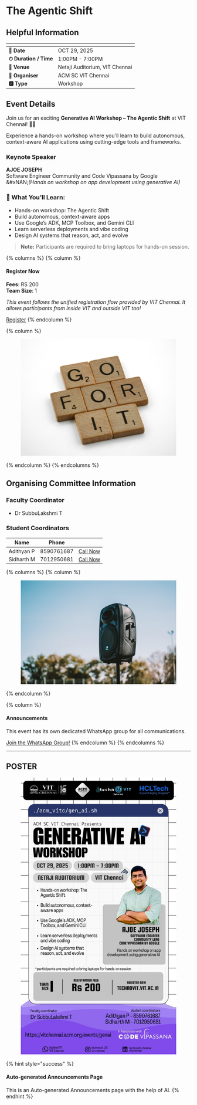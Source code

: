 # The Agentic Shift

## Helpful Information

<table data-view="cards"><thead><tr><th></th><th></th></tr></thead><tbody><tr><td><strong>📅 Date</strong></td><td>OCT 29, 2025</td></tr><tr><td><strong>⏱ Duration / Time</strong></td><td>1:00PM - 7:00PM</td></tr><tr><td><strong>📍 Venue</strong></td><td>Netaji Auditorium, VIT Chennai</td></tr><tr><td><strong>👤 Organiser</strong></td><td>ACM SC VIT Chennai</td></tr><tr><td><strong>🅰️ Type</strong></td><td>Workshop</td></tr></tbody></table>

## Event Details

Join us for an exciting **Generative AI Workshop – The Agentic Shift** at VIT Chennai! 🤖✨

Experience a hands-on workshop where you'll learn to build autonomous, context-aware AI applications using cutting-edge tools and frameworks.

### Keynote Speaker

**AJOE JOSEPH**\
Software Engineer Community and Code Vipassana by Google\
&#xNAN;_(Hands on workshop on app development using generative AI)_

### 🚀 What You’ll Learn:

* Hands-on workshop: The Agentic Shift
* Build autonomous, context-aware apps
* Use Google’s ADK, MCP Toolbox, and Gemini CLI
* Learn serverless deployments and vibe coding
* Design AI systems that reason, act, and evolve

> **Note:** Participants are required to bring laptops for hands-on session.

{% columns %}
{% column %}
#### Register Now

**Fees**: RS 200\
**Team Size**: 1

_This event follows the unified registration flow provided by VIT Chennai. It allows participants from inside VIT and outside VIT too!_

<a href="https://vitchennai.acm.org/events/genAI/" class="button primary" data-icon="rocket-launch">Register</a>
{% endcolumn %}

{% column %}
<figure><img src="../../.gitbook/assets/photo 1607000975574 0b425df6975a (2)" alt=""><figcaption></figcaption></figure>
{% endcolumn %}
{% endcolumns %}

## Organising Committee Information

### Faculty Coordinator

* Dr SubbuLakshmi T

### Student Coordinators

<table data-card-size="large" data-view="cards"><thead><tr><th>Name</th><th data-type="number">Phone</th><th></th></tr></thead><tbody><tr><td>Adithyan P</td><td>8590761687</td><td><a href="tel:8590761687" class="button secondary">Call Now</a></td></tr><tr><td>Sidharth M</td><td>7012950681</td><td><a href="tel:7012950681" class="button secondary">Call Now</a></td></tr></tbody></table>

{% columns %}
{% column %}
<figure><img src="../../.gitbook/assets/photo 1650897877751 4446f52a0cb3 (2)" alt=""><figcaption></figcaption></figure>
{% endcolumn %}

{% column %}
#### Announcements

This event has its own dedicated WhatsApp group for all communications.

<a href="https://chat.whatsapp.com/EzF8wXy5TQ0Cg4QcGhDtNt?mode=wwc" class="button primary" data-icon="bullhorn">Join the WhatsApp Group!</a>
{% endcolumn %}
{% endcolumns %}

***

## POSTER

<figure><img src="../../.gitbook/assets/image (1) (1) (1) (1) (1) (1) (1) (1) (1).png" alt=""><figcaption></figcaption></figure>

{% hint style="success" %}
#### Auto-generated Announcements Page

This is an Auto-generated Announcements page with the help of AI.
{% endhint %}
